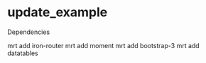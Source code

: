 update_example
==============

Dependencies

mrt add iron-router
mrt add moment
mrt add bootstrap-3
mrt add datatables
